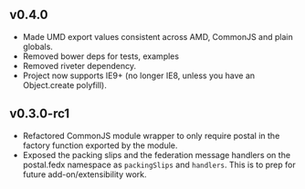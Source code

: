 ## v0.4.0

* Made UMD export values consistent across AMD, CommonJS and plain globals.
* Removed bower deps for tests, examples
* Removed riveter dependency. 
* Project now supports IE9+ (no longer IE8, unless you have an Object.create polyfill).

## v0.3.0-rc1

* Refactored CommonJS module wrapper to only require postal in the factory function exported by the module.
* Exposed the packing slips and the federation message handlers on the postal.fedx namespace as `packingSlips` and `handlers`. This is to prep for future add-on/extensibility work.
